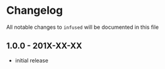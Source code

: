 # Changelog

All notable changes to `infused` will be documented in this file

## 1.0.0 - 201X-XX-XX

- initial release

